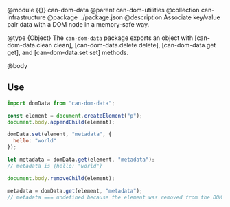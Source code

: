 @module {{}} can-dom-data
@parent can-dom-utilities
@collection can-infrastructure
@package ../package.json
@description Associate key/value pair data with a DOM node in a memory-safe way.

@type {Object} The `can-dom-data` package exports an object with
[can-dom-data.clean clean], [can-dom-data.delete delete], [can-dom-data.get get],
and [can-dom-data.set set] methods.

@body

## Use

```js
import domData from "can-dom-data";

const element = document.createElement("p");
document.body.appendChild(element);

domData.set(element, "metadata", {
  hello: "world"
});

let metadata = domData.get(element, "metadata");
// metadata is {hello: "world"}

document.body.removeChild(element);

metadata = domData.get(element, "metadata");
// metadata === undefined because the element was removed from the DOM
```
